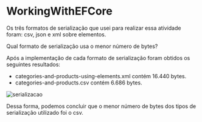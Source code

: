 # WorkingWithEFCore

Os três formatos de serialização que usei para realizar essa atividade foram: csv, json e xml sobre elementos.

<p> Qual formato de serialização usa o menor número de bytes? </p>
Após a implementação de cada formato de serialização foram obtidos os seguintes resultados: 
<ul>
<li>categories-and-products-using-elements.xml contém 16.440 bytes.
<li>categories-and-products.csv contém 6.686 bytes.

</ul>
 
 ![serializacao](https://user-images.githubusercontent.com/64044861/131836134-38524fbc-fe6c-4d39-af6a-7960476f05df.png)
 

Dessa forma, podemos concluir que o menor número de bytes dos tipos de serialização utilizado foi o csv.


